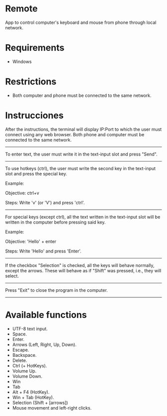 # Remote

App to control computer's keyboard and mouse from phone through local network.

# Requirements
- Windows

# Restrictions
- Both computer and phone must be connected to the same network.

# Instrucciones

After the instructions, the terminal will display IP:Port to
which the user must connect using any web browser. Both phone
and computer must be connected to the same network.
****************************************************************
To enter text, the user must write it in the text-input slot and
press "Send".
****************************************************************
To use hotkeys (ctrl), the user must write the second key in the
text-input slot and press the special key.

Example: 

Objective: ctrl+v

Steps: Write 'v' (or 'V') and press 'ctrl'.
****************************************************************
For special keys (except ctrl), all the text written in the
text-input slot will be written in the computer before pressing
said key.

Example: 

Objective: 'Hello' + enter

Steps: Write 'Hello' and press 'Enter'.
****************************************************************
If the checkbox "Selection" is checked, all the keys will
behave normally, except the arrows. These will behave as if
"Shift" was pressed, i.e., they will select.
****************************************************************
Press "Exit" to close the program in the computer.
****************************************************************


# Available functions
- UTF-8 text input.
- Space.
- Enter.
- Arrows (Left, Right, Up, Down).
- Escape.
- Backspace.
- Delete.
- Ctrl (+ HotKeys).
- Volume Up.
- Volume Down.
- Win
- Tab
- Alt + F4 (HotKey).
- Win + Tab (HotKey).
- Selection (Shift + [arrows])
- Mouse movement and left-right clicks.
